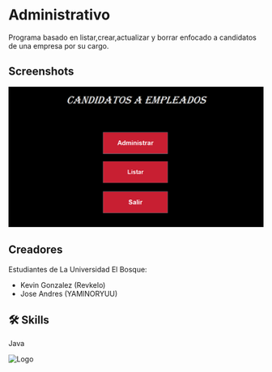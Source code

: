 # Administrativo

Programa basado en listar,crear,actualizar y borrar enfocado a candidatos de una empresa por su cargo.


## Screenshots

![App Screenshot](/Screenshot/Captura.png?raw=true "Programa")


## Creadores

Estudiantes de La Universidad El Bosque:

- Kevin Gonzalez (Revkelo)
- Jose Andres (YAMlNORYUU)

## 🛠 Skills
Java

![Logo](https://artemisa.unbosque.edu.co/serviciosacademicos/consulta/educacioncontinuada/certificadodiploma/assets/imgs/logoUniversidadElBosque.png)
